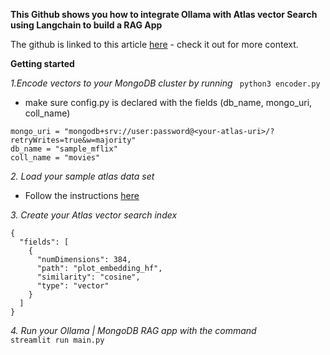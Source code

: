 **This Github shows you how to integrate Ollama with Atlas vector Search using Langchain to build a RAG App**

The github is linked to this article [here](https://medium.com/@eugenetan_91090/what-is-ollama-dfdaa40cfbca) - check it out for more context.

**Getting started**

_1.Encode vectors to your MongoDB cluster by running_
` python3 encoder.py`

- make sure config.py is declared with the fields (db_name, mongo_uri, coll_name)

```
mongo_uri = "mongodb+srv://user:password@<your-atlas-uri>/?retryWrites=true&w=majority"
db_name = "sample_mflix"
coll_name = "movies"
```

_2. Load your sample atlas data set_

- Follow the instructions [here](https://www.mongodb.com/developer/products/atlas/atlas-sample-datasets/)

_3. Create your Atlas vector search index_

```
{
  "fields": [
    {
      "numDimensions": 384,
      "path": "plot_embedding_hf",
      "similarity": "cosine",
      "type": "vector"
    }
  ]
}
```

_4. Run your Ollama | MongoDB RAG app with the command_
<br/>
`streamlit run main.py`


